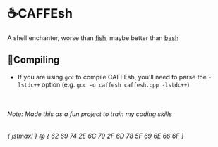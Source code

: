 # ☕CAFFEsh
A shell enchanter, worse than [fish](), maybe better than [bash]()

## 📒Compiling
* If you are using `gcc` to compile CAFFEsh, you'll need to parse the `-lstdc++` option (e.g. `gcc -o caffesh caffesh.cpp -lstdc++`)

&nbsp;
###### Note: Made this as a fun project to train my coding skills
###### { jstmax! } @ { 62 69 74 2E 6C 79 2F 6D 78 5F 69 6E 66 6F }
